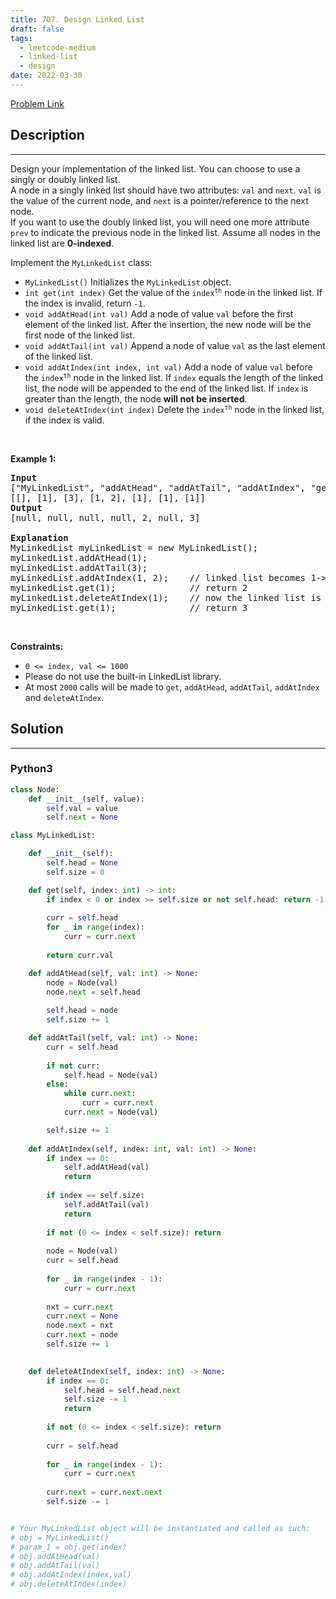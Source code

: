 ```yaml
---
title: 707. Design Linked List
draft: false
tags: 
  - leetcode-medium
  - linked-list
  - design
date: 2022-03-30
---
```


[Problem Link](https://leetcode.com/problems/design-linked-list/)

## Description

---
<p>Design your implementation of the linked list. You can choose to use a singly or doubly linked list.<br />
A node in a singly linked list should have two attributes: <code>val</code> and <code>next</code>. <code>val</code> is the value of the current node, and <code>next</code> is a pointer/reference to the next node.<br />
If you want to use the doubly linked list, you will need one more attribute <code>prev</code> to indicate the previous node in the linked list. Assume all nodes in the linked list are <strong>0-indexed</strong>.</p>

<p>Implement the <code>MyLinkedList</code> class:</p>

<ul>
	<li><code>MyLinkedList()</code> Initializes the <code>MyLinkedList</code> object.</li>
	<li><code>int get(int index)</code> Get the value of the <code>index<sup>th</sup></code> node in the linked list. If the index is invalid, return <code>-1</code>.</li>
	<li><code>void addAtHead(int val)</code> Add a node of value <code>val</code> before the first element of the linked list. After the insertion, the new node will be the first node of the linked list.</li>
	<li><code>void addAtTail(int val)</code> Append a node of value <code>val</code> as the last element of the linked list.</li>
	<li><code>void addAtIndex(int index, int val)</code> Add a node of value <code>val</code> before the <code>index<sup>th</sup></code> node in the linked list. If <code>index</code> equals the length of the linked list, the node will be appended to the end of the linked list. If <code>index</code> is greater than the length, the node <strong>will not be inserted</strong>.</li>
	<li><code>void deleteAtIndex(int index)</code> Delete the <code>index<sup>th</sup></code> node in the linked list, if the index is valid.</li>
</ul>

<p>&nbsp;</p>
<p><strong class="example">Example 1:</strong></p>

<pre>
<strong>Input</strong>
[&quot;MyLinkedList&quot;, &quot;addAtHead&quot;, &quot;addAtTail&quot;, &quot;addAtIndex&quot;, &quot;get&quot;, &quot;deleteAtIndex&quot;, &quot;get&quot;]
[[], [1], [3], [1, 2], [1], [1], [1]]
<strong>Output</strong>
[null, null, null, null, 2, null, 3]

<strong>Explanation</strong>
MyLinkedList myLinkedList = new MyLinkedList();
myLinkedList.addAtHead(1);
myLinkedList.addAtTail(3);
myLinkedList.addAtIndex(1, 2);    // linked list becomes 1-&gt;2-&gt;3
myLinkedList.get(1);              // return 2
myLinkedList.deleteAtIndex(1);    // now the linked list is 1-&gt;3
myLinkedList.get(1);              // return 3
</pre>

<p>&nbsp;</p>
<p><strong>Constraints:</strong></p>

<ul>
	<li><code>0 &lt;= index, val &lt;= 1000</code></li>
	<li>Please do not use the built-in LinkedList library.</li>
	<li>At most <code>2000</code> calls will be made to <code>get</code>, <code>addAtHead</code>, <code>addAtTail</code>, <code>addAtIndex</code> and <code>deleteAtIndex</code>.</li>
</ul>


## Solution

---
### Python3
``` py title='design-linked-list'
class Node:
    def __init__(self, value):
        self.val = value
        self.next = None

class MyLinkedList:

    def __init__(self):
        self.head = None
        self.size = 0

    def get(self, index: int) -> int:
        if index < 0 or index >= self.size or not self.head: return -1
        
        curr = self.head
        for _ in range(index):
            curr = curr.next
        
        return curr.val

    def addAtHead(self, val: int) -> None:
        node = Node(val)
        node.next = self.head
        
        self.head = node
        self.size += 1

    def addAtTail(self, val: int) -> None:
        curr = self.head
        
        if not curr:
            self.head = Node(val)
        else:
            while curr.next:
                curr = curr.next
            curr.next = Node(val)

        self.size += 1
    
    def addAtIndex(self, index: int, val: int) -> None:
        if index == 0:
            self.addAtHead(val)
            return
        
        if index == self.size:
            self.addAtTail(val)
            return
        
        if not (0 <= index < self.size): return
        
        node = Node(val)
        curr = self.head
        
        for _ in range(index - 1):
            curr = curr.next
        
        nxt = curr.next
        curr.next = None
        node.next = nxt
        curr.next = node
        self.size += 1
        

    def deleteAtIndex(self, index: int) -> None:
        if index == 0:
            self.head = self.head.next
            self.size -= 1
            return
        
        if not (0 <= index < self.size): return
        
        curr = self.head
        
        for _ in range(index - 1):
            curr = curr.next
        
        curr.next = curr.next.next
        self.size -= 1


# Your MyLinkedList object will be instantiated and called as such:
# obj = MyLinkedList()
# param_1 = obj.get(index)
# obj.addAtHead(val)
# obj.addAtTail(val)
# obj.addAtIndex(index,val)
# obj.deleteAtIndex(index)
```

